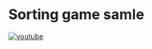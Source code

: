 # Sorting game samle
[![youtube](https://img.youtube.com/vi/185ib5O3HoI/0.jpg)](http://www.youtube.com/watch?v=185ib5O3HoI "Click Fuwafuwa sample.")
